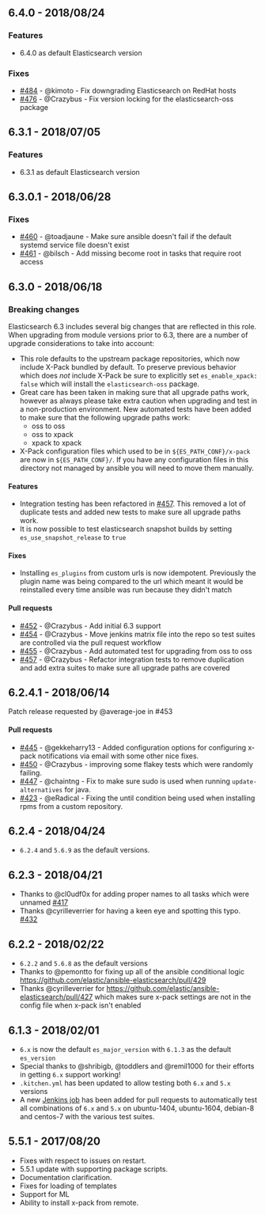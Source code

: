 ## 6.4.0 - 2018/08/24

### Features

* 6.4.0 as default Elasticsearch version

### Fixes

* [#484](https://github.com/elastic/ansible-elasticsearch/pull/484) - @kimoto - Fix downgrading Elasticsearch on RedHat hosts
* [#476](https://github.com/elastic/ansible-elasticsearch/pull/476) - @Crazybus - Fix version locking for the elasticsearch-oss package


## 6.3.1 - 2018/07/05

### Features

* 6.3.1 as default Elasticsearch version

## 6.3.0.1 - 2018/06/28

### Fixes

* [#460](https://github.com/elastic/ansible-elasticsearch/pull/460) - @toadjaune - Make sure ansible doesn't fail if the default systemd service file doesn't exist
* [#461](https://github.com/elastic/ansible-elasticsearch/pull/461) - @bilsch - Add missing become root in tasks that require root access


## 6.3.0 - 2018/06/18

### Breaking changes

Elasticsearch 6.3 includes several big changes that are reflected in this role.
When upgrading from module versions prior to 6.3, there are a number of upgrade considerations to take into account:

* This role defaults to the upstream package repositories, which now include X-Pack bundled by default. To preserve previous behavior which does _not_ include X-Pack be sure to explicitly set `es_enable_xpack: false` which will install the `elasticsearch-oss` package.
* Great care has been taken in making sure that all upgrade paths work, however as always please take extra caution when upgrading and test in a non-production environment. New automated tests have been added to make sure that the following upgrade paths work:
  * oss to oss
  * oss to xpack
  * xpack to xpack
* X-Pack configuration files which used to be in `${ES_PATH_CONF}/x-pack` are now in `${ES_PATH_CONF}/`. If you have any configuration files in this directory not managed by ansible you will need to move them manually. 

#### Features

* Integration testing has been refactored in [#457](https://github.com/elastic/ansible-elasticsearch/pull/457). This removed a lot of duplicate tests and added new tests to make sure all upgrade paths work.
* It is now possible to test elasticsearch snapshot builds by setting `es_use_snapshot_release` to `true`

#### Fixes

* Installing `es_plugins` from custom urls is now idempotent. Previously the plugin name was being compared to the url which meant it would be reinstalled every time ansible was run because they didn't match

#### Pull requests

* [#452](https://github.com/elastic/ansible-elasticsearch/pull/452) - @Crazybus - Add initial 6.3 support
* [#454](https://github.com/elastic/ansible-elasticsearch/pull/454) - @Crazybus - Move jenkins matrix file into the repo so test suites are controlled via the pull request workflow
* [#455](https://github.com/elastic/ansible-elasticsearch/pull/455) - @Crazybus - Add automated test for upgrading from oss to oss
* [#457](https://github.com/elastic/ansible-elasticsearch/pull/457) - @Crazybus - Refactor integration tests to remove duplication and add extra suites to make sure all upgrade paths are covered

## 6.2.4.1 - 2018/06/14

Patch release requested by @average-joe in #453 

#### Pull requests

* [#445](https://github.com/elastic/ansible-elasticsearch/pull/445) - @gekkeharry13 - Added configuration options for configuring x-pack notifications via email with some other nice fixes. 
* [#450](https://github.com/elastic/ansible-elasticsearch/pull/450) - @Crazybus - improving some flakey tests which were randomly failing.
* [#447](https://github.com/elastic/ansible-elasticsearch/pull/447) - @chaintng - Fix to make sure sudo is used when running `update-alternatives` for java.
* [#423](https://github.com/elastic/ansible-elasticsearch/pull/423) - @eRadical - Fixing the until condition being used when installing rpms from a custom repository. 


## 6.2.4 - 2018/04/24

* `6.2.4` and `5.6.9`  as the default versions.

## 6.2.3 - 2018/04/21

* Thanks to @cl0udf0x for adding proper names to all tasks which were unnamed [#417](https://github.com/elastic/ansible-elasticsearch/pull/417)
* Thanks @cyrilleverrier  for having a keen eye and spotting this typo. [#432](https://github.com/elastic/ansible-elasticsearch/pull/432)

## 6.2.2 - 2018/02/22

* `6.2.2` and `5.6.8` as the default versions
* Thanks to @pemontto for fixing up all of the ansible conditional logic https://github.com/elastic/ansible-elasticsearch/pull/429
* Thanks @cyrilleverrier for https://github.com/elastic/ansible-elasticsearch/pull/427 which makes sure x-pack settings are not in the config file when x-pack isn't enabled

## 6.1.3 - 2018/02/01

* `6.x` is now the default `es_major_version` with `6.1.3` as the default `es_version`
* Special thanks to @shribigb, @toddlers and @remil1000 for their efforts in getting `6.x` support working! 
* `.kitchen.yml` has been updated to allow testing both `6.x` and `5.x` versions
* A new [Jenkins job](https://devops-ci.elastic.co/job/elastic+ansible-elasticsearch+pull-request/) has been added for pull requests to automatically test all combinations of `6.x` and `5.x` on ubuntu-1404, ubuntu-1604, debian-8 and centos-7 with the various test suites. 

## 5.5.1 - 2017/08/20

* Fixes with respect to issues on restart.
* 5.5.1 update with supporting package scripts.
* Documentation clarification.
* Fixes for loading of templates
* Support for ML
* Ability to install x-pack from remote.
